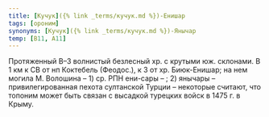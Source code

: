 ```yaml
---
title: [Кучук]({% link _terms/кучук.md %})-Енишар
tags: [ороним]
synonyms: [Кучук]({% link _terms/кучук.md %})-Янычар
temp: [В11, А11]
---
```


Протяженный В–З волнистый безлесный хр. с крутыми юж. склонами. В 1 км к СВ от
нп Коктебель (Феодос.), к З от хр. Биюк-Енишар; на нем могила М. Волошина – 1)
ср. РПН ени-сары – ; 2) янычары – привилегированная пехота султанской Турции –
некоторые считают, что топоним может быть связан с высадкой турецких войск в
1475 г. в Крыму.
